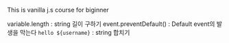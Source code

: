 This is vanilla j.s course for biginner

variable.length : string 길이 구하기
event.preventDefault() : Default event의 발생을 막는다
`hello ${username}` : string 합치기
